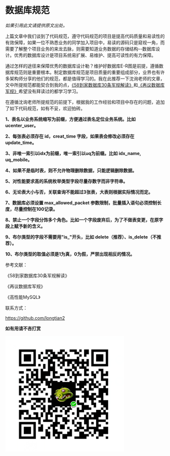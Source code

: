 #  数据库规范 #

*如果引用此文请提供原文出处。*

上篇文章中我们谈到了代码规范，遵守代码规范的项目是提高代码质量和易读性的有效保障，如果一位不熟悉业务的同学加入项目中，易读的源码只是窥视一角，而需要了解整个项目业务的来龙去脉，则需要知道业务数据的存储结构--数据库设计。优秀的数据库设计是项目系统易扩展、易维护、提高可读性的有力保障。

通过怎样的途径来保障优秀的数据库设计勒？维护好数据库E-R图是前提，遵循数据库规范则是重要根本。制定数据库规范是项目质量的重要组成部分，业界也有许多架构师分享的他们的规范，都是值得学习的。我在此推荐一下沈询老师的文章，文中所提规范都能契合到我的点，[《58到家数据库30条军规解读》](https://mp.weixin.qq.com/s?__biz=MjM5ODYxMDA5OQ==&mid=2651959906&idx=1&sn=2cbdc66cfb5b53cf4327a1e0d18d9b4a&chksm=bd2d07be8a5a8ea86dc3c04eced3f411ee5ec207f73d317245e1fefea1628feb037ad71531bc&scene=21#wechat_redirect "《58到家数据库30条军规解读》")和[《再议数据库军规》](https://mp.weixin.qq.com/s?__biz=MjM5ODYxMDA5OQ==&mid=2651959910&idx=1&sn=6b6853b70dbbe6d689a12a4a60b84d8b&chksm=bd2d07ba8a5a8eac6783bac951dba345d865d875538755fe665a5daaf142efe670e2c02b7c71&scene=21#wechat_redirect "《再议数据库军规》")希望没有拜读过的都学习学习。

在遵循沈询老师所提规范的前提下，根据我的工作经验和项目中存在的问题，追加了如下代码规范，如有不妥，欢迎拍砖。

**1、表名以业务系统缩写为前缀，方便通过表名定位业务系统。比如 ucenter_user。**

**2、每张表必须存在 id，creat_time 字段，如果表会修改必须存在 update_time。**

**3、非唯一索引以idx为前缀，唯一索引以uq为前缀。比如 idx_name, uq_mobile。**

**4、如果不是临时表，则不允许物理删除数据，只能逻辑删除数据。**

**5、对性能要求高的系统枚举类型字段尽量存数字而非字符串。**

**6、无论表大小与否，关联查询不能超过3张表，大表则根据实际情况而定。**

**7、数据库必须设置 max_allowed_packet 参数限制，批量插入语句必须控制长度，尽量控制在100记录。**

**8、禁止一个字段分饰多个角色。比如一个字段废弃后，为了不做表变更，在原字段上赋予新的含义。**

**9、布尔类型的字段不需要用"is_"开头，比如 delete（推荐）、is_delete（不推荐）。**

**10、布尔类型的取值必须是1为真，0为假，严禁出现相反的情况。**

参考文献：

《58到家数据库30条军规解读》

《再议数据库军规》

《高性能MySQL》

联系方式：

https://github.com/longtian2

**如有用请不吝打赏**

![](https://github.com/longtian2/cc3/blob/master/images/wechat_pay.png)
